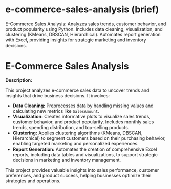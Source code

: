 # e-commerce-sales-analysis (brief)
E-Commerce Sales Analysis: Analyzes sales trends, customer behavior, and product popularity using Python. Includes data cleaning, visualization, and clustering (KMeans, DBSCAN, Hierarchical). Automates report generation with Excel, providing insights for strategic marketing and inventory decisions.
# E-Commerce Sales Analysis

**Description:** 

This project analyzes e-commerce sales data to uncover trends and insights that drive business decisions. It involves:

- **Data Cleaning:** Preprocesses data by handling missing values and calculating new metrics like `SalesAmount`.
- **Visualization:** Creates informative plots to visualize sales trends, customer behavior, and product popularity. Includes monthly sales trends, spending distribution, and top-selling products.
- **Clustering:** Applies clustering algorithms (KMeans, DBSCAN, Hierarchical) to segment customers based on their purchasing behavior, enabling targeted marketing and personalized experiences.
- **Report Generation:** Automates the creation of comprehensive Excel reports, including data tables and visualizations, to support strategic decisions in marketing and inventory management.

This project provides valuable insights into sales performance, customer preferences, and product success, helping businesses optimize their strategies and operations.
